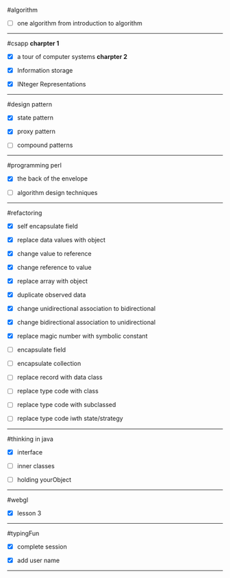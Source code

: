 #algorithm
* [ ] one algorithm from introduction to algorithm


---
#csapp
**charpter 1**
* [x]  a tour of computer systems
**charpter 2**
* [x] Information storage
* [x] INteger Representations


---
#design pattern

* [x] state pattern
* [x] proxy pattern
* [ ] compound patterns


---
#programming perl

* [x] the back of the envelope
* [ ] algorithm design techniques


---
#refactoring

* [x] self encapsulate field
* [x] replace data values with object
* [x] change value to reference
* [x] change reference to value
* [x] replace array with object
* [x] duplicate observed data
* [x] change unidirectional association to bidirectional
* [x] change bidirectional association to unidirectional
* [x] replace magic number with symbolic constant
* [ ] encapsulate field
* [ ] encapsulate collection
* [ ] replace record with data class
* [ ] replace type code with class
* [ ] replace type code with subclassed
* [ ] replace type code iwth state/strategy


---
#thinking in java

* [x] interface
* [ ] inner classes
* [ ] holding yourObject


---
#webgl
* [x] lesson 3


---
#typingFun
* [x] complete session
* [x] add user name 


---
